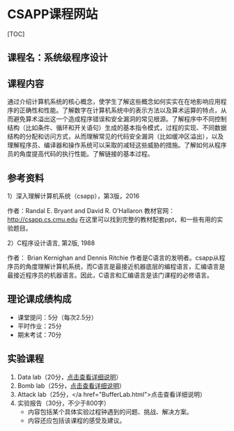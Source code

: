 # CSAPP课程网站

[TOC]
## 课程名：系统级程序设计
## 课程内容
通过介绍计算机系统的核心概念，使学生了解这些概念如何实实在在地影响应用程序的正确性和性能。了解数字在计算机系统中的表示方法以及算术运算的特点，从而避免算术溢出这一个造成程序错误和安全漏洞的常见根源。了解程序中不同控制结构（比如条件、循环和开关语句）生成的基本指令模式，过程的实现、不同数据结构的分配和访问方式，从而理解常见的代码安全漏洞（比如缓冲区溢出），以及理解程序员、编译器和操作系统可以采取的减轻这些威胁的措施。了解如何从程序员的角度提高代码的执行性能。了解链接的基本过程。
## 参考资料
1）深入理解计算机系统（csapp），第3版，2016

作者：Randal E. Bryant and David R. O’Hallaron
教材官网：http://csapp.cs.cmu.edu
在这里可以找到完整的教材配套ppt，和一些有用的实验题目。

2）C程序设计语言, 第2版, 1988

作者： Brian Kernighan and Dennis Ritchie
作者是C语言的发明者。csapp从程序员的角度理解计算机系统，而C语言是最接近机器底层的编程语言，汇编语言是最接近程序员的机器语言。因此，C语言和汇编语言是该门课程的必修语言。

## 理论课成绩构成
- 课堂提问：5分（每次2.5分）
- 平时作业：25分
- 期末考试：70分
  
## 实验课程
1. Data lab（20分，<a href="DataLab.html">点击查看详细说明</a>）
2. Bomb lab（25分，<a href="BombLab.html">点击查看详细说明</a>）
3. Attack lab（25分，</a href="BufferLab.html">点击查看详细说明</a>）
4. 实验报告（30分，不少于800字）
   - 内容包括某个具体实验过程钟遇到的问题、挑战、解决方案。
   - 内容还应包括该课程的感受及建议。
